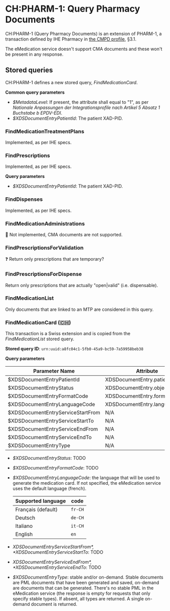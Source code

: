 # CH:PHARM-1: Query Pharmacy Documents

CH:PHARM-1 (Query Pharmacy Documents) is an extension of PHARM-1, a transaction defined by IHE Pharmacy in [the CMPD profile](https://www.ihe.net/uploadedFiles/Documents/Pharmacy/IHE_Pharmacy_Suppl_CMPD.pdf), §3.1.

The eMedication service doesn't support CMA documents and these won't be present in any response.

## Stored queries

CH:PHARM-1 defines a new stored query, _FindMedicationCard_.

**Common query parameters**

* *$MetadataLevel*: If present, the attribute shall equal to "1", as per *Nationale Anpassungen der Integrationsprofile nach Artikel 5 Absatz 1 Buchstabe b EPDV-EDI*.
* *$XDSDocumentEntryPatientId*: The patient XAD-PID.

### FindMedicationTreatmentPlans

Implemented, as per IHE specs.

### FindPrescriptions

Implemented, as per IHE specs.

**Query parameters**

* *$XDSDocumentEntryPatientId*: The patient XAD-PID.

### FindDispenses

Implemented, as per IHE specs.

### FindMedicationAdministrations

🚫 Not implemented, CMA documents are not supported.

### FindPrescriptionsForValidation

❓ Return only prescriptions that are temporary?

### FindPrescriptionsForDispense

Return only prescriptions that are actually "open|valid" (i.e. dispensable).

### FindMedicationList

Only documents that are linked to an MTP are considered in this query.

### FindMedicationCard (🇨🇭)

This transaction is a Swiss extension and is copied from the _FindMedicationList_ stored query.

**Stored query ID**: `urn:uuid:a8fc04c1-5fb0-45a9-bc59-7a59958beb38`

**Query parameters**

| Parameter Name                    | Attribute                     | Opt | Mult |
| --------------------------------- | ----------------------------- | --- | ---- |
| $XDSDocumentEntryPatientId        | XDSDocumentEntry.patientId    | R   | --   |
| $XDSDocumentEntryStatus           | XDSDocumentEntry.objectType   | R   | M    |
| $XDSDocumentEntryFormatCode       | XDSDocumentEntry.formatCode   | O   | M    |
| $XDSDocumentEntryLanguageCode     | XDSDocumentEntry.languageCode | O   | --   |
| $XDSDocumentEntryServiceStartFrom | N/A                           | O   | --   |
| $XDSDocumentEntryServiceStartTo   | N/A                           | O   | --   |
| $XDSDocumentEntryServiceEndFrom   | N/A                           | O   | --   |
| $XDSDocumentEntryServiceEndTo     | N/A                           | O   | --   |
| $XDSDocumentEntryType             | N/A                           | O   | M    |


* *$XDSDocumentEntryStatus*: TODO
* *$XDSDocumentEntryFormatCode*: TODO
* *$XDSDocumentEntryLanguageCode*: the language that will be used to generate the medication card. If not specified, the eMedication service uses the default language (french).

  | Supported language | code    |
  | ------------------ | ------- |
  | Français (default) | `fr-CH` |
  | Deutsch            | `de-CH` |
  | Italiano           | `it-CH` |
  | English            | `en`    |

* *$XDSDocumentEntryServiceStartFrom*, *$XDSDocumentEntryServiceStartTo*: TODO
* *$XDSDocumentEntryServiceEndFrom*, *$XDSDocumentEntryServiceEndTo*: TODO
* *$XDSDocumentEntryType*: stable and/or on-demand. Stable documents are PML documents that have been generated and saved, on-demand are documents that can be generated. There's no stable PML in the eMedication service (the response is empty for requests that only specify stable types). If absent, all types are returned. A single on-demand document is returned.
